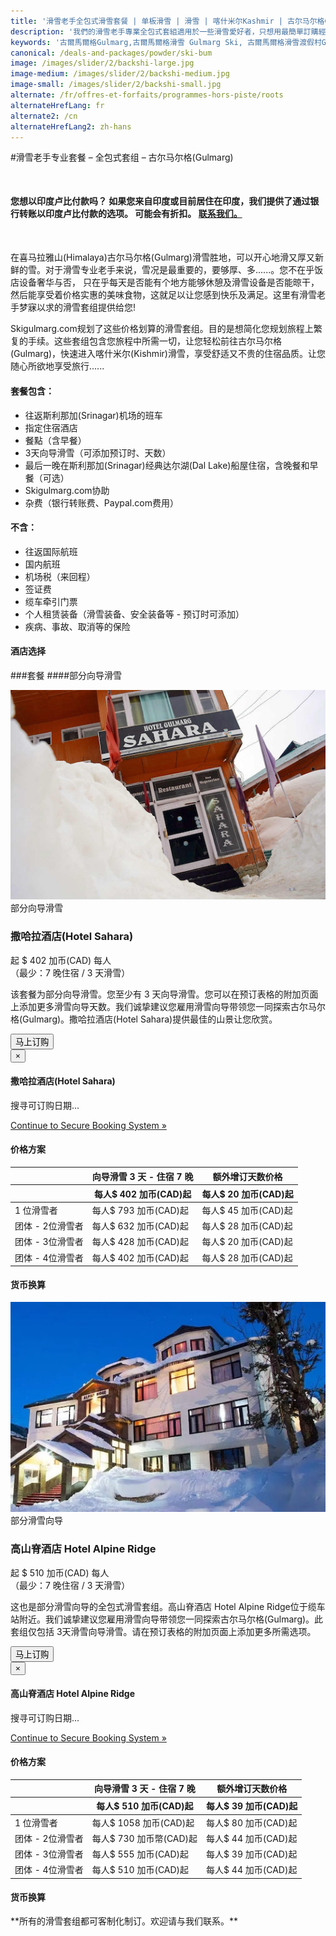 ```yaml
---
title: '滑雪老手全包式滑雪套餐 | 单板滑雪 | 滑雪 | 喀什米尔Kashmir | 古尔马尔格Gulmarg | 印度India | Skigulmarg.com'
description: '我們的滑雪老手專業全包式套組適用於一些滑雪愛好者，只想用最簡單訂購經濟實惠套裝行程來好好享受喜馬拉雅(Himalaya),喀什米爾(Kashmir)-古爾馬爾格(Gulmarg)滑雪之旅。'
keywords: '古爾馬爾格Gulmarg,古爾馬爾格滑雪 Gulmarg Ski, 古爾馬爾格滑雪渡假村Gulmarg Ski Resort, 喀什米爾滑雪Skiing in the Himalayas, 印度滑雪Skiing in India, 喜馬拉雅Himalaya, 喀什米爾Kashmir, Skigulmarg.com'
canonical: /deals-and-packages/powder/ski-bum
image: /images/slider/2/backshi-large.jpg
image-medium: /images/slider/2/backshi-medium.jpg
image-small: /images/slider/2/backshi-small.jpg
alternate: /fr/offres-et-forfaits/programmes-hors-piste/roots
alternateHrefLang: fr
alternate2: /cn
alternateHrefLang2: zh-hans
---
```


#滑雪老手专业套餐 – 全包式套组 – 古尔马尔格(Gulmarg)
<p class="home-notification" style="margin: 50px 0 50px;"><b>您想以印度卢比付款吗？ 如果您来自印度或目前居住在印度，我们提供了通过银行转账以印度卢比付款的选项。 可能会有折扣。 <a href="https://skigulmarg.com/zh-cn/contact-us">联系我们。</a></b></p>
在喜马拉雅山(Himalaya)古尔马尔格(Gulmarg)滑雪胜地，可以开心地滑又厚又新鲜的雪。对于滑雪专业老手来说，雪况是最重要的，要够厚、多......。您不在乎饭店设备奢华与否， 只在乎每天是否能有个地方能够休憩及滑雪设备是否能晾干，然后能享受着价格实惠的美味食物，这就足以让您感到快乐及满足。这里有滑雪老手梦寐以求的滑雪套组提供给您!

Skigulmarg.com规划了这些价格划算的滑雪套组。目的是想简化您规划旅程上繁复的手续。这些套组包含您旅程中所需一切，让您轻松前往古尔马尔格(Gulmarg)，快速进入喀什米尔(Kishmir)滑雪，享受舒适又不贵的住宿品质。让您随心所欲地享受旅行......

<div class="row">
    <div class="col-sm-6">
        <h4>套餐包含：</h4>
        <ul>
            <li>往返斯利那加(Srinagar)机场的班车</li>
            <li>指定住宿酒店</li>
            <li>餐點（含早餐）</li>
            <li>3天向导滑雪（可添加预订时、天数）</li>
            <li>最后一晚在斯利那加(Srinagar)经典达尔湖(Dal Lake)船屋住宿，含晚餐和早餐（可选）</li>
            <li>Skigulmarg.com协助</li>
            <li>杂费（银行转账费、Paypal.com费用）</li>
        </ul>
    </div>
    <div class="col-sm-6">
        <h4>不含：</h4>
        <ul>
            <li>往返国际航班</li>
            <li>国内航班</li>
            <li>机场税（来回程）</li>
            <li>签证费</li>
            <li>缆车牵引门票</li>
            <li>个人租赁装备（滑雪装备、安全装备等 - 预订时可添加）</li>
            <li>疾病、事故、取消等的保险</li>
        </ul>
    </div>
</div>
<div class="accordion pricing">
      <article class="ac-item">
          <h4 class="ac-title">酒店选择</h4>
          <div class="ac-content" style="display: none;">
          <h5>撒哈拉酒店(Hotel Sahara)</h5>

           这是我们合作的最经济实惠的酒店。撒哈拉酒店(Hotel Sahara)距离缆车大约1.4公。大厅和走廊没有暖气，但房间有烧燃气的暖气炉，晚上暖气关闭时可用电热毯，保持夜间温暖。房内附有体面的私人浴室，在古尔马尔格(Gulmarg)有电时就有热水。另外，餐厅也提供许多优质实惠的食物，供您选择。

          <p><a href="https://www.tripadvisor.com/Hotel_Review-g317095-d1893070-Reviews-Hotel_Gulmarg_Sahara-Gulmarg_Baramulla_District_Kashmir_Jammu_and_Kashmir.html" class="more-info m-b-30 block" target="blank">評論＆照片 -  Tripadvisor上的撒哈拉酒店<i class="fa fa-chevron-right" aria-hidden="true"></i></a></p>

          <h5>高山脊酒店(Hotel Alpine Ridge)</h5>

          Hotel Alpine Ridge高山脊酒店是一家比撒哈拉酒店更好的酒店，距离缆车约450米（需穿过一条小路），客人可以从酒店滑雪到缆车站。客房比撒哈拉酒店更好些，虽然称不上有着高阶层的舒适感，但客房仍有附热水的私人浴室。酒店设有中央供暖系统，在酒店大厅您可要求酒店开放暖气，一旦室内温度回升，相信这会是一个让您放松身心的好地方。高山脊酒店Hotel Alpine Ridge的发电机会在停电时开启，确保酒店内正常运作。

          <p><a href="https://www.tripadvisor.com/Hotel_Review-g317095-d1401066-Reviews-Alpine_Ridge-Gulmarg_Baramulla_District_Kashmir_Jammu_and_Kashmir.html" class="more-info m-b-30 block" target="blank">評論＆圖像 -  Tripadvisor上的Alpine Ridge酒店<i class="fa fa-chevron-right" aria-hidden="true"></i></a></p>  
          </div>
      </article>
      <article class="ac-item" style="margin-top: -1px">
          <h4 class="ac-title">一般行程</h4>
          <div class="ac-content" style="display: none;">
            <ul>
            <li><b>到达日：：</b> 机场接送至古尔马尔格(Gulmarg)，领取装备（如需要），酒店登记入住，首次与向导碰面，讨论滑雪行程。剩下是自由时间游览古尔马尔格(Gulmarg)。</li>
            <li><b>滑雪日：</b> 早与向导碰面，全天在喜马拉雅(Himalaya)山滑雪，在山上吃午餐。我们建议选用全程滑雪向导套组。如果您预订部分时间向导套组，请您至少选择3天向导滑雪行程。在这三天由向导带领您滑雪后，您将自行滑雪。请注意自身安全，并尊重这大自然的自然法则。</li>
            <li><b>最后一天滑雪日：</b> 在这次旅行的最后一天滑雪日后，请归还所有租赁的装备。若没选择去经典船屋，您可以到处走走吃些美食，慢慢回忆这次美妙的旅行。如果您要去船屋，班车将在下午4点左右接您前往达尔(Dal Lake)，享受美好的时光，好好享受精心准备的餐点。</li>
            <li><b>返家日：</b> 从古尔马尔格(Gulmarg)或斯利那加(Srinagar)出发前往斯利那加机场。我们将根据您的航班时间来确认您的出发时间。 </li>
            </ul>
          </div>
      </article>
      <article class="ac-item" style="margin-top: -1px">
          <h4 class="ac-title">预订流程</h4>
          <div class="ac-content" style="display: none;">
            <ol>
            <li>选择您的套组，然后点选“ 立即预订 ”。</li>
            <li>选择开始和结束日期。点选“ 立即预订 ”</li>
            <li>选择：1个、2个、3个或4个人。检查日期和价格。点选“ 继续 ”。  </li>
            <li>您可以在预订中添加更多成员。请注意，您可以去别的页面选择页面上的项目，您的所有信息将会保留。
              <ol>
                <li>点选“ 添加到预订 ”</li>
                <li>别的页面看您感兴趣的项目 - 它可以位于别的页面上。点选 “ 立即预订 ”。</li>
                <li>调整人数和日期。。</li>
                <li>确认预订细节</li>
                <li>单选“ 继续 ”。</li>
                <li>如果要在套组中添加更多项目，请重复此步骤。</li>
              </ol>  
            </li>
            <li>在您的套组里添加租赁设备、直升机滑雪、T恤等。
              <ol>
                <li>点选您感兴趣的项目。</li>
                <li>阅读详细讯息。</li>
                <li>选择“ 立即预订 ”。</li>
                <li>调整项目细节。</li>
                <li>点选“ 添加到预订 ”</li>
                <li>如果要在套中组添加更多附加项目，请重复此步骤。</li>
              </ol>  
            </li>
            <li>填写表格，并附上您的姓名、电子邮件等，然后点选“ 继续 ”</li>
            <li>如果您的开始日期在30天之后，您可以支付押金或全额付款。
            <ul>
              <li>点选 “ 支付押金 ” 或 “ 支付全额 ”。</li>
            </ul>
            </li>
            <li>确认您的预订套组内详细信息细节并阅读我们的条款和条件。</li>
            <li>输入您的信用卡资讯。</li>
            <li>点选“ 支付 ”</li>
            <li>完成。您即将在喜马拉雅(Himalaya)山享受滑雪之旅! 谢谢您的预订。 <</li>
            </ol>
          </div>
      </article>
</div>

###套餐
####部分向导滑雪
<div class="row">
    <div class="col-sm-6 m-b-40">
        <div class="package-item-wrap">
            <div class="package-image">
                <span>
                    <img src="/user/themes/skigulmarg/images/packages/ski-bum/hotel_sahara.jpeg" alt="">
                </span>
            </div>
            <div class="package-description">
                <span>部分向导滑雪</span>
                <h3>撒哈拉酒店(Hotel Sahara)</h3>
                <div class="package-price">
                   起 <span>$ 402 加币(CAD)</span> 每人 <br>（最少：7 晚住宿 / 3 天滑雪）
                </div>
                <p>
                    该套餐为部分向导滑雪。您至少有 3 天向导滑雪。您可以在预订表格的附加页面上添加更多滑雪向导天数。我们诚挚建议您雇用滑雪向导带领您一同探索古尔马尔格(Gulmarg)。撒哈拉酒店(Hotel Sahara)提供最佳的山景让您欣赏。
                </p>
                <button
                    id="ski-bum-sahara"
                    class="btn btn-rounded btn-outline"
                    type="button"
                    data-target="#modal-checkfront-1"
                    data-toggle="modal"
                    data-checkfront-target="CHECKFRONT_WIDGET_01"
                    data-checkfront-item-id="41"
                    data-checkfront-category-id="18"
                    data-checkfront-options="hidesearch">
                   马上订购
                </button>
                <div class="modal fade" id="modal-checkfront-1" aria-hidden="true">
                    <div class="modal-dialog">
                        <div class="modal-content">
                            <div class="modal-header">
                                <button
                                    class="close"
                                    type="button"
                                    data-dismiss="modal"
                                    aria-hidden="true">
                                    ×
                                </button>
                                <h4 class="modal-title">撒哈拉酒店(Hotel Sahara)</h4>
                            </div>
                            <div class="modal-body">
                                <div id="CHECKFRONT_WIDGET_01">
                                    <p class="searching-availability">
                                         搜寻可订购日期...
                                    </p>
                                </div>
                                <noscript>
                                    <a href="https://skigulmarg.checkfront.com/reserve/" class="font-16">
                                        Continue to Secure Booking System &raquo;
                                    </a>
                                </noscript>
                                <div class="accordion pricing">
                                    <article class="ac-item">
                                        <h4 class="ac-title">价格方案</h4>
                                        <div class="ac-content">
                                            <div class="table-container">
                                                <table class="table">
                                                    <thead>
                                                        <tr>
                                                            <th></th>
                                                            <th>向导滑雪 3 天 - 住宿 7 晚</th>
                                                            <th>额外增订天数价格</th>
                                                        </tr>
                                                        <tr>
                                                            <th></th>
                                                            <th>每人$ 402 加币(CAD)起</th>
                                                            <th>每人$ 20 加币(CAD)起 </th>
                                                        </tr>
                                                    </thead>
                                                    <tbody>
                                                        <tr>
                                                            <td>1 位滑雪者</td>
                                                            <td>每人$ 793 加币(CAD)起</td>
                                                            <td>每人$ 45 加币(CAD)起</td>
                                                        </tr>
                                                        <tr>
                                                            <td>团体  - 2位滑雪者</td>
                                                            <td>每人$ 632 加币(CAD)起</td>
                                                            <td>每人$ 28 加币(CAD)起</td>
                                                        </tr>
                                                        <tr>
                                                            <td>团体 - 3位滑雪者</td>
                                                            <td>每人$ 428 加币(CAD)起</td>
                                                            <td>每人$ 20 加币(CAD)起</td>
                                                        </tr>
                                                        <tr>
                                                            <td>团体 - 4位滑雪者</td>
                                                            <td>每人$ 402 加币(CAD)起</td>
                                                            <td>每人$ 28 加币(CAD)起</td>
                                                        </tr>
                                                    </tbody>
                                                </table>
                                            </div>
                                        </div>
                                    </article>
                                    <article class="ac-item" style="margin-top: -1px">
                                        <h4 class="ac-title">货币换算</h4>
                                        <div class="ac-content">
                                            <div class="currency-converter">
                                                <script src="https://w.fxexchangerate.com/converter.php?fm=CAD&ft=EUR&lg=en&am=1&ty=1"></script>
                                            </div>
                                        </div>
                                    </article>
                                </div>
                            </div>
                        </div>
                    </div>
                </div>
            </div>
        </div>
    </div>
    <div class="col-sm-6 m-b-40">
        <div class="package-item-wrap">
            <div class="package-image">
                <span>
                    <img src="/user/themes/skigulmarg/images/packages/ski-bum/hotel_alpine_ridge.jpeg" alt="">
                </span>
            </div>
            <div class="package-description">
                <span>部分滑雪向导</span>
                <h3>高山脊酒店 Hotel Alpine Ridge</h3>
                <div class="package-price">
                   起 <span>$ 510 加币(CAD)</span> 每人 <br>（最少：7 晚住宿 / 3 天滑雪）
                </div>
                <p>
                   这也是部分滑雪向导的全包式滑雪套组。高山脊酒店 Hotel Alpine Ridge位于缆车站附近。我们诚挚建议您雇用滑雪向导带领您一同探索古尔马尔格(Gulmarg)。此套组仅包括 3天滑雪向导滑雪。请在预订表格的附加页面上添加更多所需选项。
                </p>
                <button
                    id="ski-bum-alpine"
                    class="btn btn-rounded btn-outline"
                    type="button"
                    data-target="#modal-checkfront-2"
                    data-toggle="modal"
                    data-checkfront-target="CHECKFRONT_WIDGET_02"
                    data-checkfront-item-id="46"
                    data-checkfront-category-id="18"
                    data-checkfront-options="hidesearch">
                    马上订购
                </button>
                <div class="modal fade" id="modal-checkfront-2" aria-hidden="true">
                    <div class="modal-dialog">
                        <div class="modal-content">
                            <div class="modal-header">
                                <button
                                    class="close"
                                    type="button"
                                    data-dismiss="modal"
                                    aria-hidden="true">
                                    ×
                                </button>
                                <h4 class="modal-title">高山脊酒店 Hotel Alpine Ridge</h4>
                            </div>
                            <div class="modal-body">
                                <div id="CHECKFRONT_WIDGET_02">
                                    <p class="searching-availability">
                                       搜寻可订购日期...
                                    </p>
                                </div>
                                <noscript>
                                    <a href="https://skigulmarg.checkfront.com/reserve/" class="font-16">
                                        Continue to Secure Booking System &raquo;
                                    </a>
                                </noscript>
                                <div class="accordion pricing">
                                    <article class="ac-item">
                                        <h4 class="ac-title">价格方案</h4>
                                        <div class="ac-content">
                                            <div class="table-container">
                                                <table class="table">
                                                    <thead>
                                                        <tr>
                                                            <th></th>
                                                            <th>向导滑雪 3 天 - 住宿 7 晚</th>
                                                            <th>额外增订天数价格</th>
                                                        </tr>
                                                        <tr>
                                                            <th></th>
                                                            <th>每人$ 510 加币(CAD)起</th>
                                                            <th>每人$ 39 加币(CAD)起</th>
                                                        </tr>
                                                    </thead>
                                                    <tbody>
                                                        <tr>
                                                            <td>1 位滑雪者</td>
                                                            <td>每人$ 1058 加币(CAD)起</td>
                                                            <td>每人$ 80 加币(CAD)起</td>
                                                        </tr>
                                                        <tr>
                                                            <td>团体 -  2位滑雪者</td>
                                                            <td>每人$ 730 加币幣(CAD)起</td>
                                                            <td>每人$ 44 加币(CAD)起</td>
                                                        </tr>
                                                        <tr>
                                                            <td>团体 -  3位滑雪者</td>
                                                            <td>每人$ 555 加币(CAD)起</td>
                                                            <td>每人$ 39 加币(CAD)起</td>
                                                        </tr>
                                                        <tr>
                                                            <td>团体 -  4位滑雪者</td>
                                                            <td>每人$ 510 加币(CAD)起</td>
                                                            <td>每人$ 44 加币(CAD)起</td>
                                                        </tr>
                                                    </tbody>
                                                </table>
                                            </div>
                                        </div>
                                    </article>
                                    <article class="ac-item" style="margin-top: -1px">
                                        <h4 class="ac-title">货币换算</h4>
                                        <div class="ac-content">
                                            <div class="currency-converter">
                                                <script src="https://w.fxexchangerate.com/converter.php?fm=CAD&ft=EUR&lg=en&am=1&ty=1"></script>
                                            </div>
                                        </div>
                                    </article>
                                </div>
                            </div>
                        </div>
                    </div>
                </div>
            </div>
        </div>
    </div>
</div>
**所有的滑雪套组都可客制化制订。欢迎请与我们联系。**
